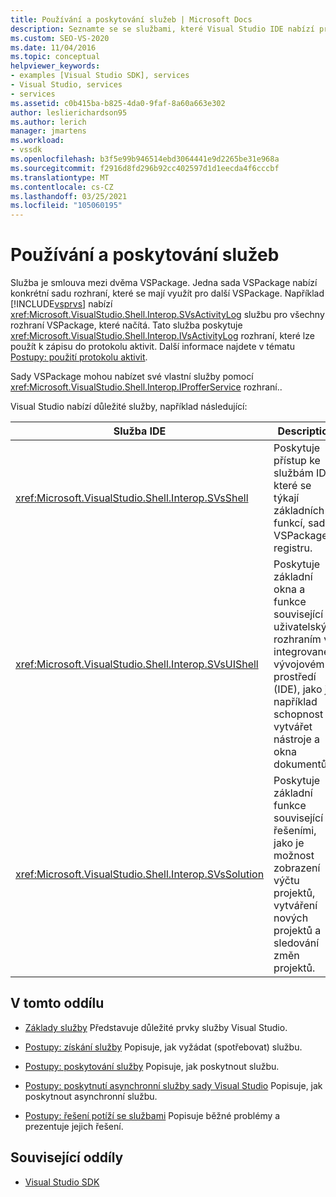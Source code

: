 ```yaml
---
title: Používání a poskytování služeb | Microsoft Docs
description: Seznamte se se službami, které Visual Studio IDE nabízí pro sady VSPackage k poskytování a použití. Tyto články popisují, jak získat a poskytnout služby.
ms.custom: SEO-VS-2020
ms.date: 11/04/2016
ms.topic: conceptual
helpviewer_keywords:
- examples [Visual Studio SDK], services
- Visual Studio, services
- services
ms.assetid: c0b415ba-b825-4da0-9faf-8a60a663e302
author: leslierichardson95
ms.author: lerich
manager: jmartens
ms.workload:
- vssdk
ms.openlocfilehash: b3f5e99b946514ebd3064441e9d2265be31e968a
ms.sourcegitcommit: f2916d8fd296b92cc402597d1d1eecda4f6cccbf
ms.translationtype: MT
ms.contentlocale: cs-CZ
ms.lasthandoff: 03/25/2021
ms.locfileid: "105060195"
---
```

# <a name="using-and-providing-services"></a>Používání a poskytování služeb
Služba je smlouva mezi dvěma VSPackage. Jedna sada VSPackage nabízí konkrétní sadu rozhraní, které se mají využít pro další VSPackage. Například [!INCLUDE[vsprvs](../code-quality/includes/vsprvs_md.md)] nabízí <xref:Microsoft.VisualStudio.Shell.Interop.SVsActivityLog> službu pro všechny rozhraní VSPackage, které načítá. Tato služba poskytuje <xref:Microsoft.VisualStudio.Shell.Interop.IVsActivityLog> rozhraní, které lze použít k zápisu do protokolu aktivit. Další informace najdete v tématu [Postupy: použití protokolu aktivit](../extensibility/how-to-use-the-activity-log.md).

 Sady VSPackage mohou nabízet své vlastní služby pomocí <xref:Microsoft.VisualStudio.Shell.Interop.IProfferService> rozhraní..

 Visual Studio nabízí důležité služby, například následující:

|Služba IDE|Description|
|-----------------|-----------------|
|<xref:Microsoft.VisualStudio.Shell.Interop.SVsShell>|Poskytuje přístup ke službám IDE, které se týkají základních funkcí, sady VSPackage a registru.|
|<xref:Microsoft.VisualStudio.Shell.Interop.SVsUIShell>|Poskytuje základní okna a funkce související s uživatelským rozhraním v integrovaném vývojovém prostředí (IDE), jako je například schopnost vytvářet nástroje a okna dokumentů.|
|<xref:Microsoft.VisualStudio.Shell.Interop.SVsSolution>|Poskytuje základní funkce související s řešeními, jako je možnost zobrazení výčtu projektů, vytváření nových projektů a sledování změn projektů.|

## <a name="in-this-section"></a>V tomto oddílu
- [Základy služby](../extensibility/internals/service-essentials.md) Představuje důležité prvky služby Visual Studio.

- [Postupy: získání služby](../extensibility/how-to-get-a-service.md) Popisuje, jak vyžádat (spotřebovat) službu.

- [Postupy: poskytování služby](../extensibility/how-to-provide-a-service.md) Popisuje, jak poskytnout službu.

- [Postupy: poskytnutí asynchronní služby sady Visual Studio](../extensibility/how-to-provide-an-asynchronous-visual-studio-service.md) Popisuje, jak poskytnout asynchronní službu.

- [Postupy: řešení potíží se službami](../extensibility/how-to-troubleshoot-services.md) Popisuje běžné problémy a prezentuje jejich řešení.

## <a name="related-sections"></a>Související oddíly
- [Visual Studio SDK](../extensibility/visual-studio-sdk.md)
